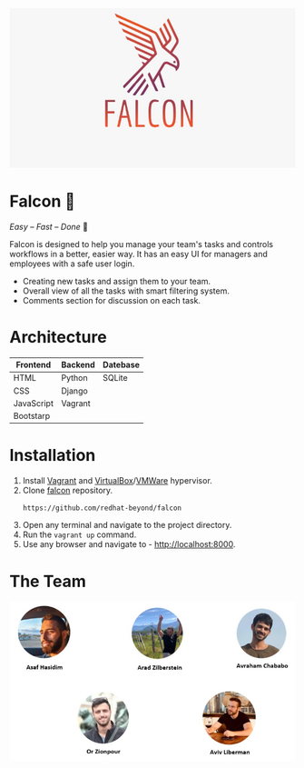 
![LOGO](./Resources/LOGO.jpeg)



# Falcon 🦅 
*Easy – Fast – Done* :muscle:	

Falcon is designed to help you manage your team's tasks and controls workflows in a better, easier way. It has an easy UI for managers and employees with a safe user login.
- Creating new tasks and assign them to your team.
- Overall view of all the tasks with smart filtering system.
- Comments section for discussion on each task.


# Architecture

| Frontend      | Backend      | Datebase      |
| ------------- | ------------- | ------------- |
| HTML          | Python        | SQLite        |
| CSS           | Django        |  
| JavaScript    | Vagrant       |
| Bootstarp     |


# Installation

1. Install [Vagrant](https://www.vagrantup.com/) and [VirtualBox](https://www.virtualbox.org/)/[VMWare](https://www.vmware.com/) hypervisor.
2. Clone [falcon](https://github.com/beyond-io/falcon) repository.
   ```sh
   https://github.com/redhat-beyond/falcon
   ```
3. Open any terminal and navigate to the project directory.
4. Run the `vagrant up` command.
5. Use any browser and navigate to - [http://localhost:8000](http://localhost:8000).

# The Team
![OurTeam](./Resources/OurTeam.jpeg)